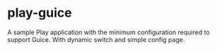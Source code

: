 play-guice
===========

A sample Play application with the minimum configuration required to support Guice.
 With dynamic switch and simple config page. 